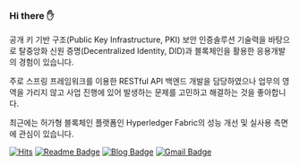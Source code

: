 <h3> Hi there ✋</h3>
<p>
공개 키 기반 구조(Public Key Infrastructure, PKI) 보안 인증솔루션 기술력을 바탕으로 탈중앙화 신원 증명(Decentralized Identity, DID)과 블록체인을 활용한 응용개발의 경험이 있습니다.

주로 스프링 프레임워크를 이용한 RESTful API 백엔드 개발을 담당하였으나 업무의 영역을 가리지 않고 사업 진행에 있어 발생하는 문제를 고민하고 해결하는 것을 좋아합니다.

최근에는 허가형 블록체인 플랫폼인 Hyperledger Fabric의 성능 개선 및 실사용 측면에 관심이 있습니다.
</p>

[![Hits](https://hits.seeyoufarm.com/api/count/incr/badge.svg?url=https%3A%2F%2Fgithub.com%2Fhyeonseokhan)](https://hits.seeyoufarm.com)
[![Readme Badge](http://img.shields.io/badge/-Resume-gray?style=flat&logo=github&link=https://hyeonseokhan.github.io/resume)](https://hyeonseokhan.github.io/resume)
[![Blog Badge](https://img.shields.io/badge/-Blog-1877f2?style=flat&logo=github&logoColor=white&link=https://hyeonseokhan.github.io)](https://hyeonseokhan.github.io)
[![Gmail Badge](https://img.shields.io/badge/-Mail-d14836?style=flat&logo=Gmail&logoColor=white&link=mailto:toycode727@gmail.com)](mailto:toycode727@gmail.com)
